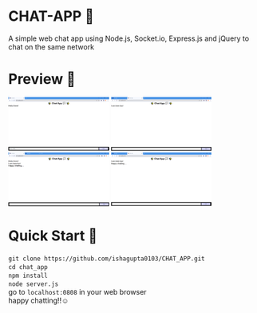 # CHAT-APP 💬
A simple web chat app using Node.js, Socket.io, Express.js and jQuery to chat on the same network

# Preview 🔎
<img src="https://github.com/ishagupta0103/CHAT_APP/blob/main/images/pic1.png?raw=true" width=40% height=50%> <img src="https://github.com/ishagupta0103/CHAT_APP/blob/main/images/pic2.png?raw=true" width=40% height=50%>  
<img src="https://github.com/ishagupta0103/CHAT_APP/blob/main/images/pic3.png?raw=true" width=40% height=50%> <img src="https://github.com/ishagupta0103/CHAT_APP/blob/main/images/pic4.png?raw=true" width=40% height=50%>

# Quick Start 🚀
`git clone https://github.com/ishagupta0103/CHAT_APP.git`  
`cd chat_app`  
`npm install`  
`node server.js`  
go to `localhost:0808` in your web browser  
happy chatting!!☺
